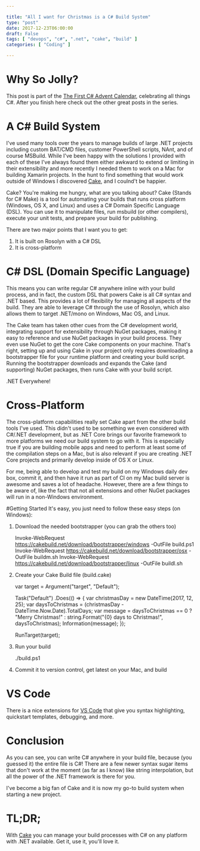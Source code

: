 ```yaml
---

title: "All I want for Christmas is a C# Build System"
type: "post"
date: 2017-12-23T06:00:00
draft: False
tags: [ "devops", "c#", ".net", "cake", "build" ]
categories: [ "Coding" ]

---
```


# Why So Jolly?

This post is part of the [The First C# Advent Calendar](https://crosscuttingconcerns.com/The-First-C-Advent-Calendar), celebrating all things C#. After you finish here check out the other great posts in the series.

# A C# Build System

I've used many tools over the years to manage builds of large .NET projects including custom BAT/CMD files, customer PowerShell scripts, NAnt, and of course MSBuild. While I've been happy with the solutions I provided with each of these I've always found them either awkward to extend or limiting in their extensibility and more recently I needed them to work on a Mac for building Xamarin projects. In the hunt to find something that would work outside of Windows I discovered [Cake](https://cakebuild.net/), and I coulnd't be happier.

Cake? You're making me hungry, what are you talking about? Cake (Stands for C# Make) is a tool for automating your builds that runs cross platform (Windows, OS X, and Linux) and uses a C# Domain Specific Language (DSL). You can use it to manipulate files, run msbuild (or other compilers), execute your unit tests, and prepare your build for publishing.

There are two major points that I want you to get:

1) It is built on Rosolyn with a C# DSL
2) It is cross-platform

# C# DSL (Domain Specific Language)

This means you can write regular C# anywhere inline with your build process, and in fact, the custom DSL that powers Cake is all C# syntax and .NET based. This provides a lot of flexibility for managing all aspects of the build. They are able to leverage C# through the use of Rosolyn, which also allows them to target .NET/mono on Windows, Mac OS, and Linux.

The Cake team has taken other cues from the C# development world, integrating support for extensibility through NuGet packages, making it easy to reference and use NuGet packages in your build process. They even use NuGet to get the core Cake components on your machine. That's right, setting up and using Cake in your project only requires downloading a bootstrapper file for your runtime platform and creating your build script. Running the bootstrapper downloads and expands the Cake (and supporting) NuGet packages, then runs Cake with your build script.

.NET Everywhere!

# Cross-Platform
The cross-platform capabilities really set Cake apart from the other build tools I've used. This didn't used to be something we even considered with C#/.NET development, but as .NET Core brings our favorite framework to more platforms we need our build system to go with it. This is especially true if you are building mobile apps and need to perform at least some of the compilation steps on a Mac, but is also relevant if you are creating .NET Core projects and primarily develop inside of OS X or Linux.

For me, being able to develop and test my build on my Windows daily dev box, commit it, and then have it run as part of CI on my Mac build server is awesome and saves a lot of headache. However, there are a few things to be aware of, like the fact that not all extensions and other NuGet packages will run in a non-Windows environment.

#Getting Started
It's easy, you just need to follow these easy steps (on Windows):

1) Download the needed bootstrapper (you can grab the others too)

    Invoke-WebRequest https://cakebuild.net/download/bootstrapper/windows -OutFile build.ps1
    Invoke-WebRequest https://cakebuild.net/download/bootstrapper/osx -OutFile buildm.sh
    Invoke-WebRequest https://cakebuild.net/download/bootstrapper/linux -OutFile buildl.sh

2) Create your Cake Build file (build.cake)

    var target = Argument("target", "Default");
    
    Task("Default")
      .Does(() =>
      {
        var christmasDay = new DateTime(2017, 12, 25);
        var daysToChristmas = (christmasDay - DateTime.Now.Date).TotalDays;
        var message = daysToChristmas == 0
                    ? "Merry Christmas!"
                    : string.Format("{0} days to Christmas!", daysToChristmas);
        Information(message);
      });
    
    RunTarget(target);

3) Run your build

    ./build.ps1

4) Commit it to version control, get latest on your Mac, and build

# VS Code
There is a nice extensions for [VS Code](https://marketplace.visualstudio.com/items?itemName=cake-build.cake-vscode) that give you syntax highlighting, quickstart templates, debugging, and more.

# Conclusion
As you can see, you can write C# anywhere in your build file, because (you guessed it) the entire file is C#! There are a few newer syntax sugar items that don't work at the moment (as far as I know) like string interpolation, but all the power of the .NET framework is there for you.

I've become a big fan of Cake and it is now my go-to build system when starting a new project. 

# TL;DR;
With [Cake](https://cakebuild.net/) you can manage your build processes with C# on any platform with .NET available.
 Get it, use it, you'll love it.